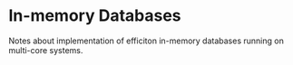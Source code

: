# In-memory Databases

Notes about implementation of efficiton in-memory databases running on multi-core systems.
